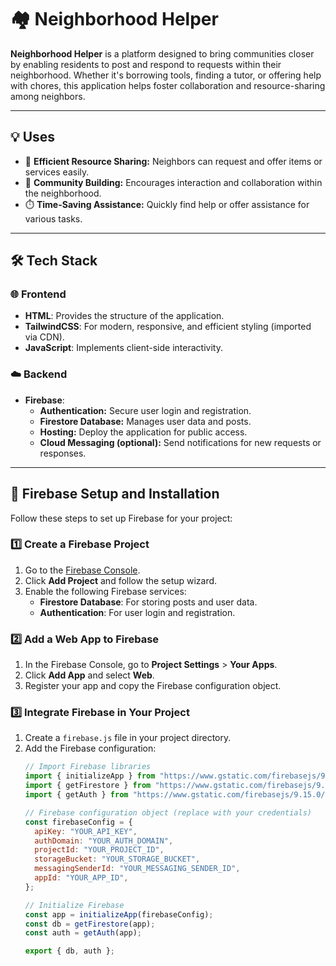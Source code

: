 # 🏘️ Neighborhood Helper

**Neighborhood Helper** is a platform designed to bring communities closer by enabling residents to post and respond to requests within their neighborhood. Whether it's borrowing tools, finding a tutor, or offering help with chores, this application helps foster collaboration and resource-sharing among neighbors.

---

## 💡 **Uses**

- 🔧 **Efficient Resource Sharing:** Neighbors can request and offer items or services easily.
- 🤝 **Community Building:** Encourages interaction and collaboration within the neighborhood.
- ⏱️ **Time-Saving Assistance:** Quickly find help or offer assistance for various tasks.

---

## 🛠️ **Tech Stack**

### 🌐 **Frontend**
- **HTML**: Provides the structure of the application.
- **TailwindCSS**: For modern, responsive, and efficient styling (imported via CDN).
- **JavaScript**: Implements client-side interactivity.

### ☁️ **Backend**
- **Firebase**:
  - **Authentication:** Secure user login and registration.
  - **Firestore Database:** Manages user data and posts.
  - **Hosting:** Deploy the application for public access.
  - **Cloud Messaging (optional):** Send notifications for new requests or responses.

---

## 🔧 **Firebase Setup and Installation**

Follow these steps to set up Firebase for your project:

### 1️⃣ **Create a Firebase Project**
1. Go to the [Firebase Console](https://console.firebase.google.com/).
2. Click **Add Project** and follow the setup wizard.
3. Enable the following Firebase services:
   - **Firestore Database**: For storing posts and user data.
   - **Authentication**: For user login and registration.

### 2️⃣ **Add a Web App to Firebase**
1. In the Firebase Console, go to **Project Settings** > **Your Apps**.
2. Click **Add App** and select **Web**.
3. Register your app and copy the Firebase configuration object.

### 3️⃣ **Integrate Firebase in Your Project**
1. Create a `firebase.js` file in your project directory.
2. Add the Firebase configuration:
   ```javascript
   // Import Firebase libraries
   import { initializeApp } from "https://www.gstatic.com/firebasejs/9.15.0/firebase-app.js";
   import { getFirestore } from "https://www.gstatic.com/firebasejs/9.15.0/firebase-firestore.js";
   import { getAuth } from "https://www.gstatic.com/firebasejs/9.15.0/firebase-auth.js";

   // Firebase configuration object (replace with your credentials)
   const firebaseConfig = {
     apiKey: "YOUR_API_KEY",
     authDomain: "YOUR_AUTH_DOMAIN",
     projectId: "YOUR_PROJECT_ID",
     storageBucket: "YOUR_STORAGE_BUCKET",
     messagingSenderId: "YOUR_MESSAGING_SENDER_ID",
     appId: "YOUR_APP_ID",
   };

   // Initialize Firebase
   const app = initializeApp(firebaseConfig);
   const db = getFirestore(app);
   const auth = getAuth(app);

   export { db, auth };
